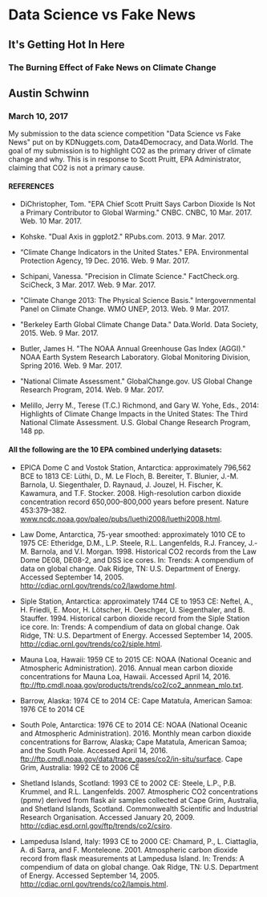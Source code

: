 # Data Science vs Fake News 

## It's Getting Hot In Here
### The Burning Effect of Fake News on Climate Change 

## Austin Schwinn

### March 10, 2017

My submission to the data science competition "Data Science vs Fake News" put on by KDNuggets.com, Data4Democracy, and Data.World. The goal of my submission is to highlight CO2 as the primary driver of climate change and why. This is in response to Scott Pruitt, EPA Administrator, claiming that CO2 is not a primary cause.

#### REFERENCES

* DiChristopher, Tom. "EPA Chief Scott Pruitt Says Carbon Dioxide Is Not a Primary Contributor to Global Warming." CNBC. CNBC, 10 Mar. 2017. Web. 10 Mar. 2017.

* Kohske. "Dual Axis in ggplot2." RPubs.com. 2013. 9 Mar. 2017.

* “Climate Change Indicators in the United States." EPA. Environmental Protection Agency, 19 Dec. 2016. Web. 9 Mar. 2017.

* Schipani, Vanessa. "Precision in Climate Science." FactCheck.org. SciCheck, 3 Mar. 2017. Web. 9 Mar. 2017.

* "Climate Change 2013: The Physical Science Basis." Intergovernmental Panel on Climate Change. WMO UNEP, 2013. Web. 9 Mar. 2017.

* "Berkeley Earth Global Climate Change Data." Data.World. Data Society, 2015. Web. 9 Mar. 2017. 

* Butler, James H. "The NOAA Annual Greenhouse Gas Index (AGGI)." NOAA Earth System Research Laboratory. Global Monitoring Division, Spring 2016. Web. 9 Mar. 2017.

* "National Climate Assessment." GlobalChange.gov. US Global Change Research Program, 2014. Web. 9 Mar. 2017.

* Melillo, Jerry M., Terese (T.C.) Richmond, and Gary W. Yohe, Eds., 2014: Highlights of Climate Change Impacts in the United States: The Third National Climate Assessment. U.S. Global Change Research Program, 148 pp.

#### All the following are the 10 EPA combined underlying datasets:

* EPICA Dome C and Vostok Station, Antarctica: approximately 796,562 BCE to 1813 CE: Lüthi, D., M. Le Floch, B. Bereiter, T. Blunier, J.-M. Barnola, U. Siegenthaler, D. Raynaud, J. Jouzel, H. Fischer, K. Kawamura, and T.F. Stocker. 2008. High-resolution carbon dioxide concentration record 650,000–800,000 years before present. Nature 453:379–382. www.ncdc.noaa.gov/paleo/pubs/luethi2008/luethi2008.html.

* Law Dome, Antarctica, 75-year smoothed: approximately 1010 CE to 1975 CE: Etheridge, D.M., L.P. Steele, R.L. Langenfelds, R.J. Francey, J.-M. Barnola, and V.I. Morgan. 1998. Historical CO2 records from the Law Dome DE08, DE08-2, and DSS ice cores. In: Trends: A compendium of data on global change. Oak Ridge, TN: U.S. Department of Energy. Accessed September 14, 2005. http://cdiac.ornl.gov/trends/co2/lawdome.html.

* Siple Station, Antarctica: approximately 1744 CE to 1953 CE: Neftel, A., H. Friedli, E. Moor, H. Lötscher, H. Oeschger, U. Siegenthaler, and B. Stauffer. 1994. Historical carbon dioxide record from the Siple Station ice core. In: Trends: A compendium of data on global change. Oak Ridge, TN: U.S. Department of Energy. Accessed September 14, 2005. http://cdiac.ornl.gov/trends/co2/siple.html.

* Mauna Loa, Hawaii: 1959 CE to 2015 CE: NOAA (National Oceanic and Atmospheric Administration). 2016. Annual mean carbon dioxide concentrations for Mauna Loa, Hawaii. Accessed April 14, 2016. ftp://ftp.cmdl.noaa.gov/products/trends/co2/co2_annmean_mlo.txt.

* Barrow, Alaska: 1974 CE to 2014 CE: Cape Matatula, American Samoa: 1976 CE to 2014 CE

* South Pole, Antarctica: 1976 CE to 2014 CE: NOAA (National Oceanic and Atmospheric Administration). 2016. Monthly mean carbon dioxide concentrations for Barrow, Alaska; Cape Matatula, American Samoa; and the South Pole. Accessed April 14, 2016. ftp://ftp.cmdl.noaa.gov/data/trace_gases/co2/in-situ/surface.
Cape Grim, Australia: 1992 CE to 2006 CE

* Shetland Islands, Scotland: 1993 CE to 2002 CE: Steele, L.P., P.B. Krummel, and R.L. Langenfelds. 2007. Atmospheric CO2 concentrations (ppmv) derived from flask air samples collected at Cape Grim, Australia, and Shetland Islands, Scotland. Commonwealth Scientific and Industrial Research Organisation. Accessed January 20, 2009. http://cdiac.esd.ornl.gov/ftp/trends/co2/csiro.

* Lampedusa Island, Italy: 1993 CE to 2000 CE: Chamard, P., L. Ciattaglia, A. di Sarra, and F. Monteleone. 2001. Atmospheric carbon dioxide record from flask measurements at Lampedusa Island. In: Trends: A compendium of data on global change. Oak Ridge, TN: U.S. Department of Energy. Accessed September 14, 2005. http://cdiac.ornl.gov/trends/co2/lampis.html.



